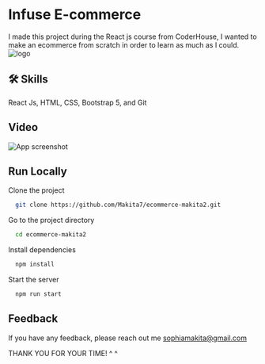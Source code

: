 
# Infuse E-commerce

I made this project during the React js course from CoderHouse, I wanted to make an ecommerce from scratch in order to learn as much as I could.![logo](https://firebasestorage.googleapis.com/v0/b/ecommerce-infuse.appspot.com/o/infuse-logo.png?alt=media&token=9519f8a0-fcbf-4bde-9d3d-b382e0470198)
## 🛠 Skills
React Js, HTML, CSS, Bootstrap 5, and Git







## Video

![App screenshot](https://firebasestorage.googleapis.com/v0/b/ecommerce-infuse.appspot.com/o/screenshot.jpg?alt=media&token=40aa7d2f-d33c-4088-81a7-b2a80d4069a6)


## Run Locally

Clone the project

```bash
  git clone https://github.com/Makita7/ecommerce-makita2.git
```

Go to the project directory

```bash
  cd ecommerce-makita2
```

Install dependencies

```bash
  npm install
```

Start the server

```bash
  npm run start
```


## Feedback

If you have any feedback, please reach out me sophiamakita@gmail.com

THANK YOU FOR YOUR TIME! ^ ^

